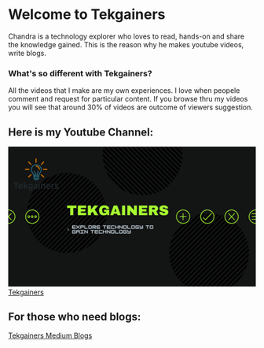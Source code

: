# Welcome to Tekgainers
Chandra is a technology explorer who loves to read, hands-on and share the knowledge gained. This is the reason why he makes youtube videos, write blogs.

### What's so different with Tekgainers?
All the videos that I make are my own experiences. I love when peopele comment and request for particular content. If you browse thru my videos you will see that around 30% of videos are outcome of viewers suggestion.

## Here is my Youtube Channel:
![Tekgainers Channel Image](https://github.com/tekgainers/tekgainers.github.io/blob/main/channel_image.jpg?raw=true)
[Tekgainers](https://www.youtube.com/channel/UCUAoBrUweUF_ElPFzU89vHw)

## For those who need blogs: 
[Tekgainers Medium Blogs](https://tekgainers.medium.com) 
